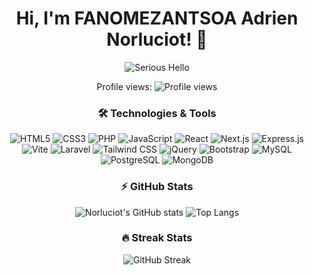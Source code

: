<div align="center">

# Hi, I'm FANOMEZANTSOA Adrien Norluciot! 👋

  <img src="https://media4.giphy.com/media/26u4nJPf0JtQPdStq/giphy.gif?cid=6c09b952eb6yil3ct3kl6m2jjedj0mv6e1h7uu17wglnvwlq&ep=v1_internal_gif_by_id&rid=giphy.gif&ct=g" alt="Serious Hello" />



Profile views: ![Profile views](https://komarev.com/ghpvc/?username=Norluciot&color=blue)

### 🛠 Technologies & Tools
![HTML5](https://img.shields.io/badge/-HTML5-000?&logo=HTML5)
![CSS3](https://img.shields.io/badge/-CSS3-000?&logo=CSS3)
![PHP](https://img.shields.io/badge/-PHP-000?&logo=PHP)
![JavaScript](https://img.shields.io/badge/-JavaScript-000?&logo=JavaScript)
![React](https://img.shields.io/badge/-React-000?&logo=React)
![Next.js](https://img.shields.io/badge/-Next.js-000?&logo=Next.js)
![Express.js](https://img.shields.io/badge/-Express.js-000?&logo=Express)
![Vite](https://img.shields.io/badge/-Vite-000?&logo=Vite)
![Laravel](https://img.shields.io/badge/-Laravel-000?&logo=Laravel)
![Tailwind CSS](https://img.shields.io/badge/-Tailwind--CSS-000?&logo=Tailwind-CSS)
![jQuery](https://img.shields.io/badge/-jQuery-000?&logo=jQuery)
![Bootstrap](https://img.shields.io/badge/-Bootstrap-000?&logo=Bootstrap)
![MySQL](https://img.shields.io/badge/-MySQL-000?&logo=MySQL)
![PostgreSQL](https://img.shields.io/badge/-PostgreSQL-000?&logo=PostgreSQL)
![MongoDB](https://img.shields.io/badge/-MongoDB-000?&logo=MongoDB)



### ⚡ GitHub Stats
![Norluciot's GitHub stats](https://github-readme-stats.vercel.app/api?username=Norluciot&show_icons=true&theme=radical)
![Top Langs](https://github-readme-stats.vercel.app/api/top-langs/?username=Norluciot&layout=compact&theme=radical)

### 🔥 Streak Stats
![GitHub Streak](https://github-readme-streak-stats.herokuapp.com/?user=Norluciot&theme=radical)

</div>

